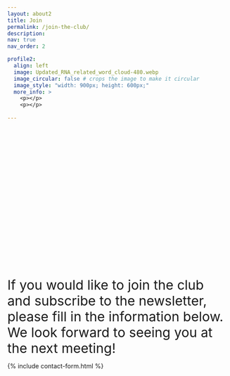 ```yaml
---
layout: about2
title: Join
permalink: /join-the-club/
description: 
nav: true
nav_order: 2

profile2:
  align: left
  image: Updated_RNA_related_word_cloud-480.webp
  image_circular: false # crops the image to make it circular
  image_style: "width: 900px; height: 600px;"
  more_info: > 
    <p></p>
    <p></p>
    
---
```

<br><br><br><br><br><br><br><br><br><br><br><br><br><br><br><br><br><br><br><br>
<span style="font-size: 30px;">
If you would like to join the club and subscribe to the newsletter, please fill in the information below. We look forward to seeing you at the next meeting!

{% include contact-form.html %}



